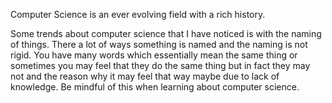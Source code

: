 Computer Science is an ever evolving field with a rich history.

Some trends about computer science that I have noticed is with the naming of things. There a lot of ways something is named and the naming is not rigid. You have many words which essentially mean the same thing or sometimes you may feel that they do the same thing but in fact they may not and the reason why it may feel that way maybe due to lack of knowledge. Be mindful of this when learning about computer science.

